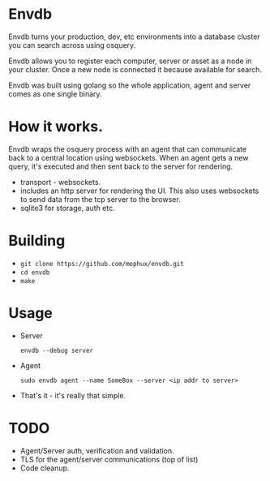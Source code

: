 # Envdb

Envdb turns your production, dev, etc environments into a database cluster you can search across using osquery.

Envdb allows you to register each computer, server or asset as a node in your cluster. Once a new
node is connected it because available for search.

Envdb was built using golang so the whole application, agent and server comes as one single binary.

# How it works.

Envdb wraps the osquery process with an agent that can communicate back to a central location using websockets.
When an agent gets a new query, it's executed and then sent back to the server for rendering.

  * transport - websockets.
  * includes an http server for rendering the UI. This also uses websockets to send data from the tcp
  server to the browser.
  * sqlite3 for storage, auth etc.

# Building

  * `git clone https://github.com/mephux/envdb.git`
  * `cd envdb`
  * `make`

# Usage

  * Server

    `envdb --debug server`

  * Agent

    `sudo envdb agent --name SomeBox --server <ip addr to server>`

  * That's it - it's really that simple.

# TODO

  * Agent/Server auth, verification and validation.
  * TLS for the agent/server communications (top of list)
  * Code cleanup.
